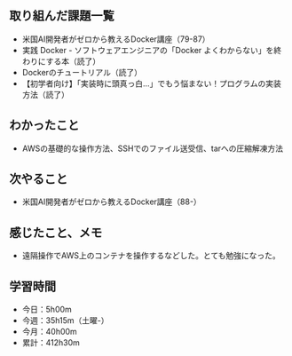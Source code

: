 ## 取り組んだ課題一覧
- 米国AI開発者がゼロから教えるDocker講座（79-87）
- 実践 Docker - ソフトウェアエンジニアの「Docker よくわからない」を終わりにする本（読了）
- Dockerのチュートリアル（読了）
- 【初学者向け】「実装時に頭真っ白…」でもう悩まない！プログラムの実装方法（読了）
## わかったこと
- AWSの基礎的な操作方法、SSHでのファイル送受信、tarへの圧縮解凍方法
## 次やること
- 米国AI開発者がゼロから教えるDocker講座（88-）
## 感じたこと、メモ
- 遠隔操作でAWS上のコンテナを操作するなどした。とても勉強になった。
## 学習時間
- 今日：5h00m
- 今週：35h15m（土曜-）
- 今月：40h00m
- 累計：412h30m